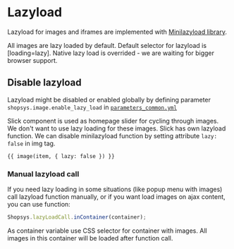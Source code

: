 # Lazyload
Lazyload for images and iframes are implemented with [Minilazyload library](https://www.npmjs.com/package/minilazyload).

All images are lazy loaded by default. Default selector for lazyload is [loading=lazy].
Native lazy load is overrided - we are waiting for bigger browser support.

## Disable lazyload
Lazyload might be disabled or enabled globally by defining parameter `shopsys.image.enable_lazy_load` in [`parameters_common.yml`](https://github.com/shopsys/shopsys/blob/master/project-base/app/config/parameters_common.yml)

Slick component is used as homepage slider for cycling through images. We don't want to use lazy loading for these images. Slick has own lazyload function. We can disable minilazyload function by setting attribute `lazy: false` in img tag.

```twig
{{ image(item, { lazy: false }) }}
```

### Manual lazyload call
If you need lazy loading in some situations (like popup menu with images) call lazyload function manually, or if you want load images on ajax content, you can use function:

```javascript
Shopsys.lazyLoadCall.inContainer(container);
```

As container variable use CSS selector for container with images. All images in this container will be loaded after function call.
